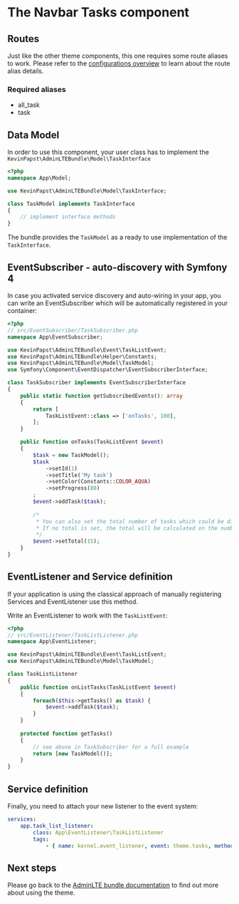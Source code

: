 # The Navbar Tasks component

## Routes

Just like the other theme components, this one requires some route aliases to work. 
Please refer to the [configurations overview](configurations.md) to learn about the route alias details. 
 
### Required aliases

* all_task
* task

## Data Model

In order to use this component, your user class has to implement the `KevinPapst\AdminLTEBundle\Model\TaskInterface`
```php
<?php
namespace App\Model;

use KevinPapst\AdminLTEBundle\Model\TaskInterface;

class TaskModel implements TaskInterface
{
    // implement interface methods
}
```

The bundle provides the `TaskModel` as a ready to use implementation of the `TaskInterface`. 

## EventSubscriber - auto-discovery with Symfony 4

In case you activated service discovery and auto-wiring in your app, you can write an EventSubscriber which will 
be automatically registered in your container:

```php
<?php
// src/EventSubscriber/TaskSubscriber.php
namespace App\EventSubscriber;

use KevinPapst\AdminLTEBundle\Event\TaskListEvent;
use KevinPapst\AdminLTEBundle\Helper\Constants;
use KevinPapst\AdminLTEBundle\Model\TaskModel;
use Symfony\Component\EventDispatcher\EventSubscriberInterface;

class TaskSubscriber implements EventSubscriberInterface
{
    public static function getSubscribedEvents(): array
    {
        return [
            TaskListEvent::class => ['onTasks', 100],
        ];
    }

    public function onTasks(TaskListEvent $event)
    {
        $task = new TaskModel();
        $task
            ->setId(1)
            ->setTitle('My task')
            ->setColor(Constants::COLOR_AQUA)
            ->setProgress(80)
        ;
        $event->addTask($task);
        
        /*
         * You can also set the total number of tasks which could be different from those displayed in the navbar
         * If no total is set, the total will be calculated on the number of tasks added to the event
         */ 
        $event->setTotal(15);
    }
}
```

## EventListener and Service definition    

If your application is using the classical approach of manually registering Services and EventListener use this method.

Write an EventListener to work with the `TaskListEvent`:

```php
<?php
// src/EventListener/TaskListListener.php
namespace App\EventListener;

use KevinPapst\AdminLTEBundle\Event\TaskListEvent;
use KevinPapst\AdminLTEBundle\Model\TaskModel;

class TaskListListener
{
    public function onListTasks(TaskListEvent $event)
    {
        foreach($this->getTasks() as $task) {
            $event->addTask($task);
        }
    }
    
    protected function getTasks()
    {
        // see above in TaskSubscriber for a full example
        return [new TaskModel()];
    }
}
```

## Service definition

Finally, you need to attach your new listener to the event system:
```yaml
services:
    app.task_list_listener:
        class: App\EventListener\TaskListListener
        tags:
            - { name: kernel.event_listener, event: theme.tasks, method: onListTasks }
```

## Next steps

Please go back to the [AdminLTE bundle documentation](README.md) to find out more about using the theme.
